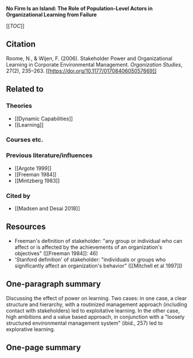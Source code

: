 **No Firm Is an Island: The Role of Population-Level Actors in Organizational Learning from Failure**

[[_TOC_]]

## Citation
Roome, N., & Wijen, F. (2006). Stakeholder Power and Organizational Learning in Corporate Environmental Management. *Organization Studies*, 27(2), 235–263. [[https://doi.org/10.1177/0170840605057669]]

## Related to

### Theories
* [[Dynamic Capabilities]]
* [[Learning]]

### Courses etc.

### Previous literature/influences
* [[Argote 1999]]
* [[Freeman 1984]]
* [[Mintzberg 1983]]

### Cited by
* [[Madsen and Desai 2018]]

## Resources
* Freeman's definition of stakeholder: "any group or individual who can affect or is affected by the achievements of an organization's objectives" ([[Freeman 1984]]: 46)
* 'Stanford definition' of stakeholder: "individuals or groups who significantly affect an organization's behavior" ([[Mitchell et al 1997]])

## One-paragraph summary

Discussing the effect of power on learning. Two cases: in one case, a clear structure and hierarchy, with a routinized management approach (including contact with stakeholders) led to exploitative learning. In the other case, high ambitions and a value based approach, in conjunction with a "loosely structured environmental management system" (ibid., 257) led to explorative learning.

## One-page summary
